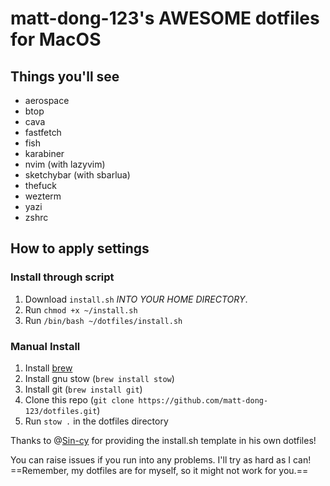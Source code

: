 # matt-dong-123's AWESOME dotfiles for MacOS

## Things you'll see

- aerospace
- btop
- cava
- fastfetch
- fish
- karabiner
- nvim (with lazyvim)
- sketchybar (with sbarlua)
- thefuck
- wezterm
- yazi
- zshrc

## How to apply settings

### Install through script

1. Download `install.sh` _INTO YOUR HOME DIRECTORY_.
2. Run `chmod +x ~/install.sh`
3. Run `/bin/bash ~/dotfiles/install.sh`

### Manual Install

1. Install [brew](https://brew.sh)
2. Install gnu stow (`brew install stow`)
3. Install git (`brew install git`)
4. Clone this repo (`git clone https://github.com/matt-dong-123/dotfiles.git`)
5. Run `stow .` in the dotfiles directory

Thanks to @[Sin-cy]("https://www.github.com/Sin-cy") for providing the install.sh template in his own dotfiles!

You can raise issues if you run into any problems. I'll try as hard as I can!
==Remember, my dotfiles are for myself, so it might not work for you.==

